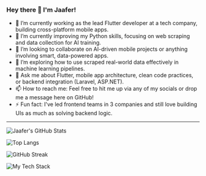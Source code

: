### Hey there 👋 I'm Jaafer!

- 🔭 I’m currently working as the lead Flutter developer at a tech company, building cross-platform mobile apps.
- 🌱 I’m currently improving my Python skills, focusing on web scraping and data collection for AI training.
- 👯 I’m looking to collaborate on AI-driven mobile projects or anything involving smart, data-powered apps.
- 🤔 I’m exploring how to use scraped real-world data effectively in machine learning pipelines.
- 💬 Ask me about Flutter, mobile app architecture, clean code practices, or backend integration (Laravel, ASP.NET).
- 📫 How to reach me: Feel free to hit me up via any of my socials or drop me a message here on GitHub!
- ⚡ Fun fact: I've led frontend teams in 3 companies and still love building UIs as much as solving backend logic.

---

![Jaafer's GitHub Stats](https://github-readme-stats.vercel.app/api?username=mysteri0s&show_icons=true&theme=radical)


![Top Langs](https://github-readme-stats.vercel.app/api/top-langs/?username=mysteri0s&layout=compact&theme=radical)


![GitHub Streak](https://streak-stats.demolab.com?user=mysteri0s&theme=radical&date_format=M%20j%5B%2C%20Y%5D)





![My Tech Stack](https://skillicons.dev/icons?i=flutter,dart,python,laravel,php,dotnet,cpp,cs,androidstudio,html,css,git,github,gitlab,firebase,supabase)

